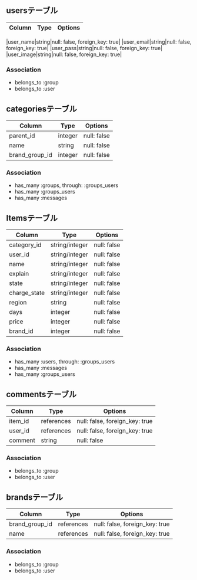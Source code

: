 ## usersテーブル

|Column|Type|Options|
|------|----|-------|


|user_name|string|null: false, foreign_key: true|
|user_email|string|null: false, foreign_key: true|
|user_pass|string|null: false, foreign_key: true|
|user_image|string|null: false, foreign_key: true|



### Association
- belongs_to :group
- belongs_to :user


## categoriesテーブル

|Column|Type|Options|
|------|----|-------|
|parent_id|integer|null: false|
|name|string|null: false|
|brand_group_id|integer|null: false|

### Association
- has_many :groups, through: :groups_users
- has_many :groups_users
- has_many :messages
  

## Itemsテーブル

|Column|Type|Options|
|------|----|-------|
|category_id|string/integer|null: false|
|user_id|string/integer|null: false|
|name|string/integer|null: false|
|explain|string/integer|null: false|
|state|string/integer|null: false|
|charge_state|string/integer|null: false|
|region|string|null: false|
|days|integer|null: false|
|price|integer|null: false|
|brand_id|integer|null: false|




### Association
- has_many :users, through: :groups_users
- has_many :messages
- has_many :groups_users




## commentsテーブル
|Column|Type|Options|
|------|----|-------|
|item_id|references|null: false, foreign_key: true|
|user_id|references|null: false, foreign_key: true|
|comment|string|null: false|


### Association
- belongs_to :group
- belongs_to :user



## brandsテーブル
|Column|Type|Options|
|------|----|-------|
|brand_group_id|references|null: false, foreign_key: true|
|name|references|null: false, foreign_key: true|


### Association
- belongs_to :group
- belongs_to :user